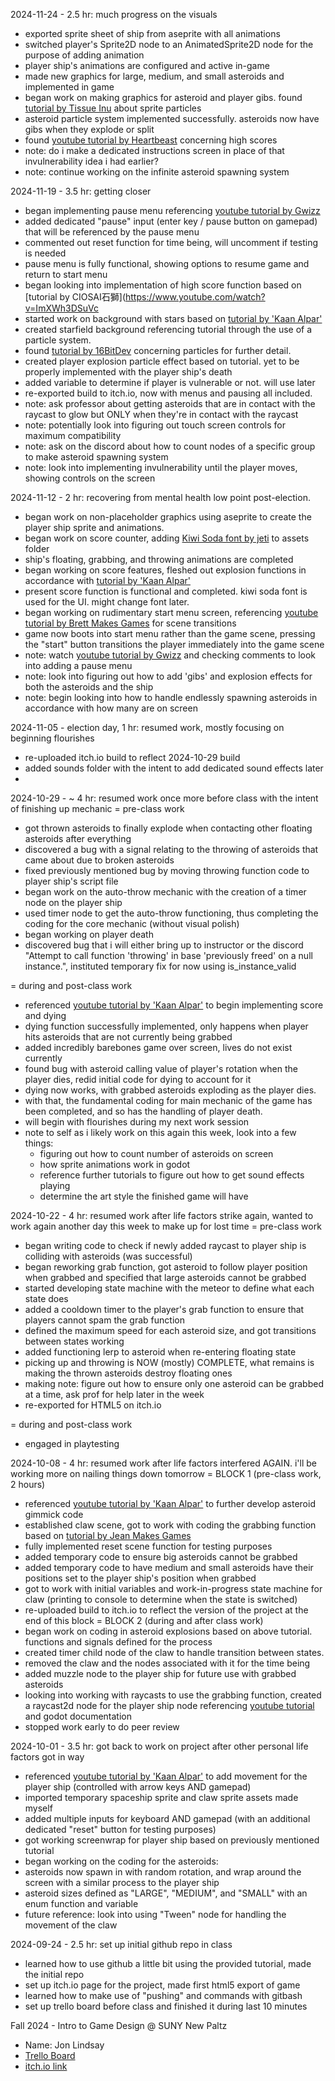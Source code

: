 2024-11-24 - 2.5 hr: much progress on the visuals
- exported sprite sheet of ship from aseprite with all animations
- switched player's Sprite2D node to an AnimatedSprite2D node for the purpose of adding animation
- player ship's animations are configured and active in-game
- made new graphics for large, medium, and small asteroids and implemented in game
- began work on making graphics for asteroid and player gibs. found [tutorial by Tissue Inu](https://www.youtube.com/watch?v=PMZ7yBwleik) about sprite particles
- asteroid particle system implemented successfully. asteroids now have gibs when they explode or split
- found [youtube tutorial by Heartbeast](https://www.youtube.com/watch?v=pDRx2F_pY2s) concerning high scores
- note: do i make a dedicated instructions screen in place of that invulnerability idea i had earlier? 
- note: continue working on the infinite asteroid spawning system

2024-11-19 - 3.5 hr: getting closer
- began implementing pause menu referencing [youtube tutorial by Gwizz](https://www.youtube.com/watch?v=JEQR4ALlwVU)
- added dedicated "pause" input (enter key / pause button on gamepad) that will be referenced by the pause menu
- commented out reset function for time being, will uncomment if testing is needed
- pause menu is fully functional, showing options to resume game and return to start menu
- began looking into implementation of high score function based on [tutorial by CIOSAI石獅](https://www.youtube.com/watch?v=ImXWh3DSuVc
- started work on background with stars based on [tutorial by 'Kaan Alpar'](https://www.youtube.com/watch?v=GNU5V1JVxHM)
- created starfield background referencing tutorial through the use of a particle system.
- found [tutorial by 16BitDev](https://www.youtube.com/watch?v=SqLVJxl7bNw) concerning particles for further detail. 
- created player explosion particle effect based on tutorial. yet to be properly implemented with the player ship's death
- added variable to determine if player is vulnerable or not. will use later
- re-exported build to itch.io, now with menus and pausing all included.
- note: ask professor about getting asteroids that are in contact with the raycast to glow but ONLY when they're in contact with the raycast
- note: potentially look into figuring out touch screen controls for maximum compatibility
- note: ask on the discord about how to count nodes of a specific group to make asteroid spawning system
- note: look into implementing invulnerability until the player moves, showing controls on the screen

2024-11-12 - 2 hr: recovering from mental health low point post-election.
- began work on non-placeholder graphics using aseprite to create the player ship sprite and animations.
- began work on score counter, adding [Kiwi Soda font by jeti](https://www.dafont.com/kiwisoda.font) to assets folder
- ship's floating, grabbing, and throwing animations are completed
- began working on score features, fleshed out explosion functions in accordance with [tutorial by 'Kaan Alpar'](https://www.youtube.com/watch?v=J3KZ_6aypKs)
- present score function is functional and completed. kiwi soda font is used for the UI. might change font later.
- began working on rudimentary start menu screen, referencing [youtube tutorial by Brett Makes Games](https://www.youtube.com/watch?v=RMdf60IAxY0) for scene transitions
- game now boots into start menu rather than the game scene, pressing the "start" button transitions the player immediately into the game scene
- note: watch [youtube tutorial by Gwizz](https://www.youtube.com/watch?v=JEQR4ALlwVU) and checking comments to look into adding a pause menu
- note: look into figuring out how to add 'gibs' and explosion effects for both the asteroids and the ship
- note: begin looking into how to handle endlessly spawning asteroids in accordance with how many are on screen

2024-11-05 - election day, 1 hr: resumed work, mostly focusing on beginning flourishes
- re-uploaded itch.io build to reflect 2024-10-29 build
- added sounds folder with the intent to add dedicated sound effects later
- 

2024-10-29 - ~ 4 hr: resumed work once more before class with the intent of finishing up mechanic
= pre-class work
- got thrown asteroids to finally explode when contacting other floating asteroids after everything
- discovered a bug with a signal relating to the throwing of asteroids that came about due to broken asteroids
- fixed previously mentioned bug by moving throwing function code to player ship's script file
- began work on the auto-throw mechanic with the creation of a timer node on the player ship
- used timer node to get the auto-throw functioning, thus completing the coding for the core mechanic (without visual polish)
- began working on player death
- discovered bug that i will either bring up to instructor or the discord "Attempt to call function 'throwing' in base 'previously freed' on a null instance.", instituted temporary fix for now using is_instance_valid

= during and post-class work
- referenced [youtube tutorial by 'Kaan Alpar'](https://www.youtube.com/watch?v=J3KZ_6aypKs) to begin implementing score and dying
- dying function successfully implemented, only happens when player hits asteroids that are not currently being grabbed
- added incredibly barebones game over screen, lives do not exist currently
- found bug with asteroid calling value of player's rotation when the player dies, redid initial code for dying to account for it
- dying now works, with grabbed asteroids exploding as the player dies.
- with that, the fundamental coding for main mechanic of the game has been completed, and so has the handling of player death.
- will begin with flourishes during my next work session
- note to self as i likely work on this again this week, look into a few things: 
	* figuring out how to count number of asteroids on screen 
	* how sprite animations work in godot
	* reference further tutorials to figure out how to get sound effects playing
	* determine the art style the finished game will have

2024-10-22 - 4 hr: resumed work after life factors strike again, wanted to work again another day this week to make up for lost time
= pre-class work
- began writing code to check if newly added raycast to player ship is colliding with asteroids (was successful)
- began reworking grab function, got asteroid to follow player position when grabbed and specified that large asteroids cannot be grabbed
- started developing state machine with the meteor to define what each state does
- added a cooldown timer to the player's grab function to ensure that players cannot spam the grab function
- defined the maximum speed for each asteroid size, and got transitions between states working 
- added functioning lerp to asteroid when re-entering floating state
- picking up and throwing is NOW (mostly) COMPLETE, what remains is making the thrown asteroids destroy floating ones
- making note: figure out how to ensure only one asteroid can be grabbed at a time, ask prof for help later in the week
- re-exported for HTML5 on itch.io

= during and post-class work
- engaged in playtesting

2024-10-08 - 4 hr: resumed work after life factors interfered AGAIN. i'll be working more on nailing things down tomorrow
= BLOCK 1 (pre-class work, 2 hours)
- referenced [youtube tutorial by 'Kaan Alpar'](https://www.youtube.com/watch?v=ELrMMv7D1wM) to further develop asteroid gimmick code
- established claw scene, got to work with coding the grabbing function based on [tutorial by Jean Makes Games](https://www.youtube.com/watch?v=D4mVVx4njno)
- fully implemented reset scene function for testing purposes
- added temporary code to ensure big asteroids cannot be grabbed
- added temporary code to have medium and small asteroids have their positions set to the player ship's position when grabbed
- got to work with initial variables and work-in-progress state machine for claw (printing to console to determine when the state is switched)
- re-uploaded build to itch.io to reflect the version of the project at the end of this block
= BLOCK 2 (during and after class work)
- began work on coding in asteroid explosions based on above tutorial. functions and signals defined for the process
- created timer child node of the claw to handle transition between states.
- removed the claw and the nodes associated with it for the time being
- added muzzle node to the player ship for future use with grabbed asteroids
- looking into working with raycasts to use the grabbing function, created a raycast2d node for the player ship node referencing [youtube tutorial](https://www.youtube.com/watch?v=adsQFchiOmw) and godot documentation
- stopped work early to do peer review


2024-10-01 - 3.5 hr: got back to work on project after other personal life factors got in way
- referenced [youtube tutorial by 'Kaan Alpar'](https://www.youtube.com/watch?v=zDpZ52Ulywg) to add movement for the player ship (controlled with arrow keys AND gamepad)
- imported temporary spaceship sprite and claw sprite assets made myself
- added multiple inputs for keyboard AND gamepad (with an additional dedicated "reset" button for testing purposes)
- got working screenwrap for player ship based on previously mentioned tutorial
- began working on the coding for the asteroids:
- asteroids now spawn in with random rotation, and wrap around the screen with a similar process to the player ship
- asteroid sizes defined as "LARGE", "MEDIUM", and "SMALL" with an enum function and variable
- future reference: look into using "Tween" node for handling the movement of the claw 

2024-09-24 - 2.5 hr: set up initial github repo in class
- learned how to use github a little bit using the provided tutorial, made the initial repo
- set up itch.io page for the project, made first html5 export of game
- learned how to make use of "pushing" and commands with gitbash
- set up trello board before class and finished it during last 10 minutes

Fall 2024 - Intro to Game Design @ SUNY New Paltz
- Name: Jon Lindsay
- [Trello Board](https://trello.com/b/dO2p1aNs/new-paltz-game-design-final-project)
- [itch.io link](https://look-at-this-sandal.itch.io/asteroid-but-with-hands)
